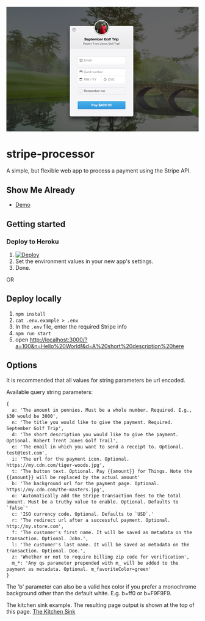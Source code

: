 ![The Kitchen Sink](/stripe-payment.png)

# stripe-processor
A simple, but flexible web app to process a payment using the Stripe API.

## Show Me Already
* [Demo](http://stripe-processor.herokuapp.com/?&c=USD&o=1&n=2016%20Riviera%20Maya%20Vacation&d=The%20remaining%20balance%20for%20the%20vacation&f=Nate&l=Clark&a=380000&i=http://goo.gl/YRqIm1&b=http://goo.gl/YRqIm1)

## Getting started
### Deploy to Heroku
1. [![Deploy](https://www.herokucdn.com/deploy/button.png)](https://heroku.com/deploy)
1. Set the environment values in your new app's settings.
1. Done.

OR

## Deploy locally
1. `npm install`
1. `cat .env.example > .env`
1. In the `.env` file, enter the required Stripe info
1. `npm run start`
1. open [http://localhost:3000/?a=100&n=Hello%20World!&d=A%20short%20description%20here](http://localhost:3000/?a=100&n=Hello%20World!&d=A%20short%20description%20here)

## Options
It is recommended that all values for string parameters be url encoded.

Available query string parameters:
```
{
  a: 'The amount in pennies. Must be a whole number. Required. E.g., $30 would be 3000',
  n: 'The title you would like to give the payment. Required. September Golf Trip',
  d: 'The short description you would like to give the payment. Optional. Robert Trent Jones Golf Trail',
  e: 'The email in which you want to send a receipt to. Optional. test@test.com',
  i: 'The url for the payment icon. Optional. https://my.cdn.com/tiger-woods.jpg',
  t: 'The button text. Optional. Pay {{amount}} for Things. Note the {{amount}} will be replaced by the actual amount'
  b: 'The background url for the payment page. Optional. https://my.cdn.com/the-masters.jpg',
  o: 'Automatically add the Stripe transaction fees to the total amount. Must be a truthy value to enable. Optional. Defaults to `false`'
  c: 'ISO currency code. Optional. Defaults to `USD`.'
  r: 'The redirect url after a successful payment. Optional. http://my.store.com',
  f: 'The customer's first name. It will be saved as metadata on the transaction. Optional. John.',
  l: 'The customer's last name. It will be saved as metadata on the transaction. Optional. Doe.',
  z: 'Whether or not to require billing zip code for verification',
  m_*: 'Any qs parameter prepended with m_ will be added to the payment as metadata. Optional. m_favoriteColor=green'
}
```
The 'b' parameter can also be a valid hex color if you prefer a monochrome background other than the default white. E.g. b=ff0 or b=F9F9F9.

The kitchen sink example. The resulting page output is shown at the top of this page.
[The Kitchen Sink](http://localhost:3000/?&b=http://goo.gl/oS7JcT&c=USD&o=false&n=September%20Golf%20Trip&d=Robert%20Trent%20Jones%20Golf%20Trail&f=Nate&l=Clark&a=49999&i=http://goo.gl/n5dbYn&z=1)
